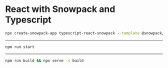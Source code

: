 # React with Snowpack and Typescript

```bash
npx create-snowpack-app typescript-react-snowpack --template @snowpack/app-template-react-typescript --no-git
```

---

```bash
npm run start
```

---

```bash
npm run build && npx serve -s build
```
